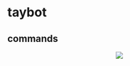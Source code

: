 # taybot

## commands
<p align="center">
  <img src="https://cdn.discordapp.com/attachments/803072976185851936/804079407676391464/carbon2.png" />
</p>
